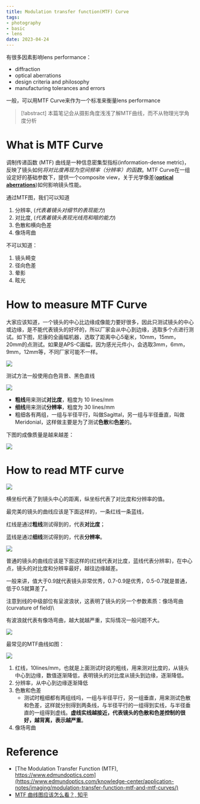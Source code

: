 ```yaml
---
title: Modulation transfer function(MTF) Curve
tags:
- photography
- basic
- lens
date: 2023-04-24
---
```


有很多因素影响lens performance：

* diffraction
* optical aberrations
* design criteria and philosophy
* manufacturing tolerances and errors

一般，可以用MTF Curve来作为一个标准来衡量lens performance

> [!abstract] 
> 本篇笔记会从摄影角度浅浅了解MTF曲线，而不从物理光学角度分析 

# What is MTF Curve


调制传递函数 (MTF) 曲线是一种信息密集型指标(information-dense metric)，反映了镜头如何*将对比度再现为空间频率（分辨率）的函数*。MTF Curve在一组设定好的基础参数下，提供一个composite view，关于光学像差([**optical aberrations**](physics/optical/optical_abberation.md))如何影响镜头性能。

通过MTF图，我们可以知道

1. 分辨率, (*代表着镜头对细节的表现能力*)
2. 对比度, (*代表着镜头表现光线亮和暗的能力*)
3. 色散和横向色差
4. 像场弯曲

不可以知道：

1. 镜头畸变
2. 径向色差
3. 晕影
4. 眩光

# How to measure MTF Curve

大家应该知道，一个镜头的中心比边缘成像能力要好很多，因此只测试镜头的中心或边缘，是不能代表镜头的好坏的，所以厂家会从中心到边缘，选取多个点进行测试。如下图，尼康的全画幅机器，选取了距离中心5毫米，10mm，15mm，20mm的点测试。如果是APS-C画幅，因为感光元件小，会选取3mm，6mm，9mm，12mm等，不同厂家可能不一样。

![](hobbies/photography/basic/attachments/Pasted%20image%2020230424143258.png)

测试方法一般使用白色背景、黑色直线

![](hobbies/photography/basic/attachments/Pasted%20image%2020230424143425.png)

* **粗线**用来测试**对比度**，粗度为 10 lines/mm
* **细线**用来测试**分辨率**，粗度为 30 lines/mm
* 粗细各有两组，一组与半径平行，叫做Sagittal，另一组与半径垂直，叫做Meridonial，这样做主要是为了测试**色散**和**色差**的。

下图的成像质量是越来越差：

![](hobbies/photography/basic/attachments/Pasted%20image%2020230424143543.png)

# How to read MTF curve

![](hobbies/photography/basic/attachments/Pasted%20image%2020230424143711.png)

横坐标代表了到镜头中心的距离，纵坐标代表了对比度和分辨率的值。

最完美的镜头的曲线应该是下面这样的，一条红线一条蓝线，

红线是通过**粗线**测试得到的，代表**对比度**；

蓝线是通过**细线**测试得到的，代表**分辨率**。

![](hobbies/photography/basic/attachments/Pasted%20image%2020230424143940.png)

普通的镜头的曲线应该是下面这样的(红线代表对比度，蓝线代表分辨率)，在中心点，镜头的对比度和分辨率最好，越往边缘越差。

一般来讲，值大于0.9就代表镜头非常优秀，0.7-0.9是优秀，0.5-0.7就是普通，低于0.5就算差了。

注意到线的中级部位有呈波浪状，这表明了镜头的另一个参数素质：像场弯曲(curvature of field)\

有波浪就代表有像场弯曲，越大就越严重，实际情况一般问题不大。

![](hobbies/photography/basic/attachments/Pasted%20image%2020230424144046.png)

最常见的MTF曲线如图：

![](hobbies/photography/basic/attachments/Pasted%20image%2020230424144112.png)

1. 红线，10lines/mm，也就是上面测试时说的粗线，用来测对比度的，从镜头中心到边缘，数值逐渐降低，表明镜头的对比度从镜头到边缘，逐渐降低。
2. 分辨率，从中心到边缘逐渐降低
3. 色散和色差
	* 测试时粗细都有两组线吗，一组与半径平行，另一组垂直，用来测试色散和色差，这样就分别得到两条线，与半径平行的一组得到实线，与半径垂直的一组得到虚线。**虚线实线越接近，代表镜头的色散和色差控制的很好，越背离，表示越严重**。
4. 像场弯曲

# Reference

* [The Modulation Transfer Function (MTF), https://www.edmundoptics.com](https://www.edmundoptics.com/knowledge-center/application-notes/imaging/modulation-transfer-function-mtf-and-mtf-curves/)
* [MTF 曲线图应该怎么看？, 知乎](https://www.zhihu.com/question/19713211)